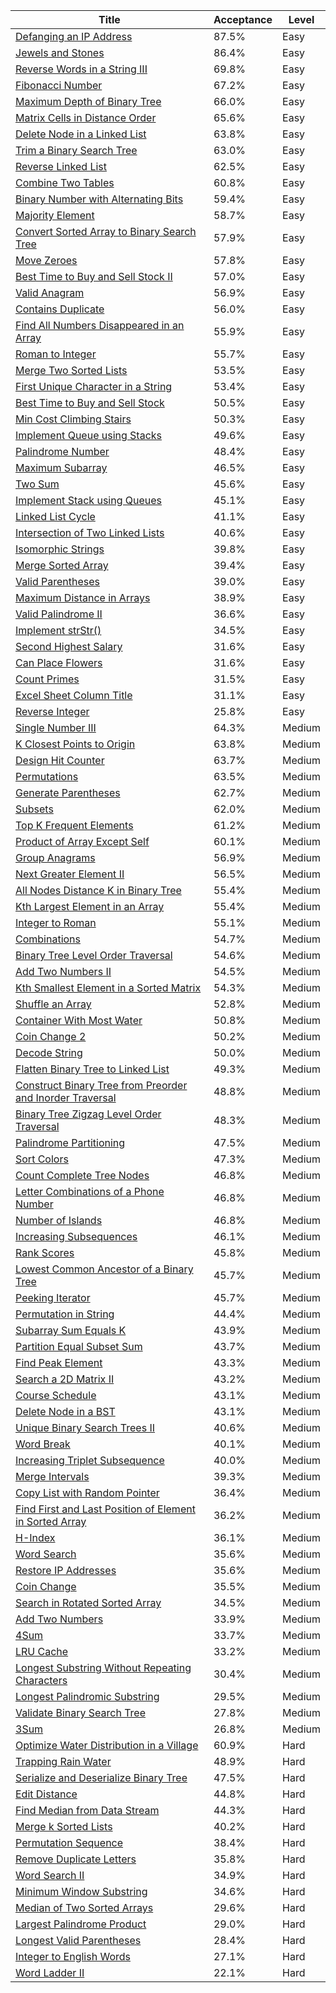 | Title                                                                                                                                                | Acceptance   | Level   |
|------------------------------------------------------------------------------------------------------------------------------------------------------|--------------|---------|
| [Defanging an IP Address](https://leetcode.com/problems/defanging-an-ip-address)                                                                     | 87.5%        | Easy    |
| [Jewels and Stones](https://leetcode.com/problems/jewels-and-stones)                                                                                 | 86.4%        | Easy    |
| [Reverse Words in a String III](https://leetcode.com/problems/reverse-words-in-a-string-iii)                                                         | 69.8%        | Easy    |
| [Fibonacci Number](https://leetcode.com/problems/fibonacci-number)                                                                                   | 67.2%        | Easy    |
| [Maximum Depth of Binary Tree](https://leetcode.com/problems/maximum-depth-of-binary-tree)                                                           | 66.0%        | Easy    |
| [Matrix Cells in Distance Order](https://leetcode.com/problems/matrix-cells-in-distance-order)                                                       | 65.6%        | Easy    |
| [Delete Node in a Linked List](https://leetcode.com/problems/delete-node-in-a-linked-list)                                                           | 63.8%        | Easy    |
| [Trim a Binary Search Tree](https://leetcode.com/problems/trim-a-binary-search-tree)                                                                 | 63.0%        | Easy    |
| [Reverse Linked List](https://leetcode.com/problems/reverse-linked-list)                                                                             | 62.5%        | Easy    |
| [Combine Two Tables](https://leetcode.com/problems/combine-two-tables)                                                                               | 60.8%        | Easy    |
| [Binary Number with Alternating Bits](https://leetcode.com/problems/binary-number-with-alternating-bits)                                             | 59.4%        | Easy    |
| [Majority Element](https://leetcode.com/problems/majority-element)                                                                                   | 58.7%        | Easy    |
| [Convert Sorted Array to Binary Search Tree](https://leetcode.com/problems/convert-sorted-array-to-binary-search-tree)                               | 57.9%        | Easy    |
| [Move Zeroes](https://leetcode.com/problems/move-zeroes)                                                                                             | 57.8%        | Easy    |
| [Best Time to Buy and Sell Stock II](https://leetcode.com/problems/best-time-to-buy-and-sell-stock-ii)                                               | 57.0%        | Easy    |
| [Valid Anagram](https://leetcode.com/problems/valid-anagram)                                                                                         | 56.9%        | Easy    |
| [Contains Duplicate](https://leetcode.com/problems/contains-duplicate)                                                                               | 56.0%        | Easy    |
| [Find All Numbers Disappeared in an Array](https://leetcode.com/problems/find-all-numbers-disappeared-in-an-array)                                   | 55.9%        | Easy    |
| [Roman to Integer](https://leetcode.com/problems/roman-to-integer)                                                                                   | 55.7%        | Easy    |
| [Merge Two Sorted Lists](https://leetcode.com/problems/merge-two-sorted-lists)                                                                       | 53.5%        | Easy    |
| [First Unique Character in a String](https://leetcode.com/problems/first-unique-character-in-a-string)                                               | 53.4%        | Easy    |
| [Best Time to Buy and Sell Stock](https://leetcode.com/problems/best-time-to-buy-and-sell-stock)                                                     | 50.5%        | Easy    |
| [Min Cost Climbing Stairs](https://leetcode.com/problems/min-cost-climbing-stairs)                                                                   | 50.3%        | Easy    |
| [Implement Queue using Stacks](https://leetcode.com/problems/implement-queue-using-stacks)                                                           | 49.6%        | Easy    |
| [Palindrome Number](https://leetcode.com/problems/palindrome-number)                                                                                 | 48.4%        | Easy    |
| [Maximum Subarray](https://leetcode.com/problems/maximum-subarray)                                                                                   | 46.5%        | Easy    |
| [Two Sum](https://leetcode.com/problems/two-sum)                                                                                                     | 45.6%        | Easy    |
| [Implement Stack using Queues](https://leetcode.com/problems/implement-stack-using-queues)                                                           | 45.1%        | Easy    |
| [Linked List Cycle](https://leetcode.com/problems/linked-list-cycle)                                                                                 | 41.1%        | Easy    |
| [Intersection of Two Linked Lists](https://leetcode.com/problems/intersection-of-two-linked-lists)                                                   | 40.6%        | Easy    |
| [Isomorphic Strings](https://leetcode.com/problems/isomorphic-strings)                                                                               | 39.8%        | Easy    |
| [Merge Sorted Array](https://leetcode.com/problems/merge-sorted-array)                                                                               | 39.4%        | Easy    |
| [Valid Parentheses](https://leetcode.com/problems/valid-parentheses)                                                                                 | 39.0%        | Easy    |
| [Maximum Distance in Arrays](https://leetcode.com/problems/maximum-distance-in-arrays)                                                               | 38.9%        | Easy    |
| [Valid Palindrome II](https://leetcode.com/problems/valid-palindrome-ii)                                                                             | 36.6%        | Easy    |
| [Implement strStr()](https://leetcode.com/problems/implement-strstr)                                                                                 | 34.5%        | Easy    |
| [Second Highest Salary](https://leetcode.com/problems/second-highest-salary)                                                                         | 31.6%        | Easy    |
| [Can Place Flowers](https://leetcode.com/problems/can-place-flowers)                                                                                 | 31.6%        | Easy    |
| [Count Primes](https://leetcode.com/problems/count-primes)                                                                                           | 31.5%        | Easy    |
| [Excel Sheet Column Title](https://leetcode.com/problems/excel-sheet-column-title)                                                                   | 31.1%        | Easy    |
| [Reverse Integer](https://leetcode.com/problems/reverse-integer)                                                                                     | 25.8%        | Easy    |
| [Single Number III](https://leetcode.com/problems/single-number-iii)                                                                                 | 64.3%        | Medium  |
| [K Closest Points to Origin](https://leetcode.com/problems/k-closest-points-to-origin)                                                               | 63.8%        | Medium  |
| [Design Hit Counter](https://leetcode.com/problems/design-hit-counter)                                                                               | 63.7%        | Medium  |
| [Permutations](https://leetcode.com/problems/permutations)                                                                                           | 63.5%        | Medium  |
| [Generate Parentheses](https://leetcode.com/problems/generate-parentheses)                                                                           | 62.7%        | Medium  |
| [Subsets](https://leetcode.com/problems/subsets)                                                                                                     | 62.0%        | Medium  |
| [Top K Frequent Elements](https://leetcode.com/problems/top-k-frequent-elements)                                                                     | 61.2%        | Medium  |
| [Product of Array Except Self](https://leetcode.com/problems/product-of-array-except-self)                                                           | 60.1%        | Medium  |
| [Group Anagrams](https://leetcode.com/problems/group-anagrams)                                                                                       | 56.9%        | Medium  |
| [Next Greater Element II](https://leetcode.com/problems/next-greater-element-ii)                                                                     | 56.5%        | Medium  |
| [All Nodes Distance K in Binary Tree](https://leetcode.com/problems/all-nodes-distance-k-in-binary-tree)                                             | 55.4%        | Medium  |
| [Kth Largest Element in an Array](https://leetcode.com/problems/kth-largest-element-in-an-array)                                                     | 55.4%        | Medium  |
| [Integer to Roman](https://leetcode.com/problems/integer-to-roman)                                                                                   | 55.1%        | Medium  |
| [Combinations](https://leetcode.com/problems/combinations)                                                                                           | 54.7%        | Medium  |
| [Binary Tree Level Order Traversal](https://leetcode.com/problems/binary-tree-level-order-traversal)                                                 | 54.6%        | Medium  |
| [Add Two Numbers II](https://leetcode.com/problems/add-two-numbers-ii)                                                                               | 54.5%        | Medium  |
| [Kth Smallest Element in a Sorted Matrix](https://leetcode.com/problems/kth-smallest-element-in-a-sorted-matrix)                                     | 54.3%        | Medium  |
| [Shuffle an Array](https://leetcode.com/problems/shuffle-an-array)                                                                                   | 52.8%        | Medium  |
| [Container With Most Water](https://leetcode.com/problems/container-with-most-water)                                                                 | 50.8%        | Medium  |
| [Coin Change 2](https://leetcode.com/problems/coin-change-2)                                                                                         | 50.2%        | Medium  |
| [Decode String](https://leetcode.com/problems/decode-string)                                                                                         | 50.0%        | Medium  |
| [Flatten Binary Tree to Linked List](https://leetcode.com/problems/flatten-binary-tree-to-linked-list)                                               | 49.3%        | Medium  |
| [Construct Binary Tree from Preorder and Inorder Traversal](https://leetcode.com/problems/construct-binary-tree-from-preorder-and-inorder-traversal) | 48.8%        | Medium  |
| [Binary Tree Zigzag Level Order Traversal](https://leetcode.com/problems/binary-tree-zigzag-level-order-traversal)                                   | 48.3%        | Medium  |
| [Palindrome Partitioning](https://leetcode.com/problems/palindrome-partitioning)                                                                     | 47.5%        | Medium  |
| [Sort Colors](https://leetcode.com/problems/sort-colors)                                                                                             | 47.3%        | Medium  |
| [Count Complete Tree Nodes](https://leetcode.com/problems/count-complete-tree-nodes)                                                                 | 46.8%        | Medium  |
| [Letter Combinations of a Phone Number](https://leetcode.com/problems/letter-combinations-of-a-phone-number)                                         | 46.8%        | Medium  |
| [Number of Islands](https://leetcode.com/problems/number-of-islands)                                                                                 | 46.8%        | Medium  |
| [Increasing Subsequences](https://leetcode.com/problems/increasing-subsequences)                                                                     | 46.1%        | Medium  |
| [Rank Scores](https://leetcode.com/problems/rank-scores)                                                                                             | 45.8%        | Medium  |
| [Lowest Common Ancestor of a Binary Tree](https://leetcode.com/problems/lowest-common-ancestor-of-a-binary-tree)                                     | 45.7%        | Medium  |
| [Peeking Iterator](https://leetcode.com/problems/peeking-iterator)                                                                                   | 45.7%        | Medium  |
| [Permutation in String](https://leetcode.com/problems/permutation-in-string)                                                                         | 44.4%        | Medium  |
| [Subarray Sum Equals K](https://leetcode.com/problems/subarray-sum-equals-k)                                                                         | 43.9%        | Medium  |
| [Partition Equal Subset Sum](https://leetcode.com/problems/partition-equal-subset-sum)                                                               | 43.7%        | Medium  |
| [Find Peak Element](https://leetcode.com/problems/find-peak-element)                                                                                 | 43.3%        | Medium  |
| [Search a 2D Matrix II](https://leetcode.com/problems/search-a-2d-matrix-ii)                                                                         | 43.2%        | Medium  |
| [Course Schedule](https://leetcode.com/problems/course-schedule)                                                                                     | 43.1%        | Medium  |
| [Delete Node in a BST](https://leetcode.com/problems/delete-node-in-a-bst)                                                                           | 43.1%        | Medium  |
| [Unique Binary Search Trees II](https://leetcode.com/problems/unique-binary-search-trees-ii)                                                         | 40.6%        | Medium  |
| [Word Break](https://leetcode.com/problems/word-break)                                                                                               | 40.1%        | Medium  |
| [Increasing Triplet Subsequence](https://leetcode.com/problems/increasing-triplet-subsequence)                                                       | 40.0%        | Medium  |
| [Merge Intervals](https://leetcode.com/problems/merge-intervals)                                                                                     | 39.3%        | Medium  |
| [Copy List with Random Pointer](https://leetcode.com/problems/copy-list-with-random-pointer)                                                         | 36.4%        | Medium  |
| [Find First and Last Position of Element in Sorted Array](https://leetcode.com/problems/find-first-and-last-position-of-element-in-sorted-array)     | 36.2%        | Medium  |
| [H-Index](https://leetcode.com/problems/h-index)                                                                                                     | 36.1%        | Medium  |
| [Word Search](https://leetcode.com/problems/word-search)                                                                                             | 35.6%        | Medium  |
| [Restore IP Addresses](https://leetcode.com/problems/restore-ip-addresses)                                                                           | 35.6%        | Medium  |
| [Coin Change](https://leetcode.com/problems/coin-change)                                                                                             | 35.5%        | Medium  |
| [Search in Rotated Sorted Array](https://leetcode.com/problems/search-in-rotated-sorted-array)                                                       | 34.5%        | Medium  |
| [Add Two Numbers](https://leetcode.com/problems/add-two-numbers)                                                                                     | 33.9%        | Medium  |
| [4Sum](https://leetcode.com/problems/4sum)                                                                                                           | 33.7%        | Medium  |
| [LRU Cache](https://leetcode.com/problems/lru-cache)                                                                                                 | 33.2%        | Medium  |
| [Longest Substring Without Repeating Characters](https://leetcode.com/problems/longest-substring-without-repeating-characters)                       | 30.4%        | Medium  |
| [Longest Palindromic Substring](https://leetcode.com/problems/longest-palindromic-substring)                                                         | 29.5%        | Medium  |
| [Validate Binary Search Tree](https://leetcode.com/problems/validate-binary-search-tree)                                                             | 27.8%        | Medium  |
| [3Sum](https://leetcode.com/problems/3sum)                                                                                                           | 26.8%        | Medium  |
| [Optimize Water Distribution in a Village](https://leetcode.com/problems/optimize-water-distribution-in-a-village)                                   | 60.9%        | Hard    |
| [Trapping Rain Water](https://leetcode.com/problems/trapping-rain-water)                                                                             | 48.9%        | Hard    |
| [Serialize and Deserialize Binary Tree](https://leetcode.com/problems/serialize-and-deserialize-binary-tree)                                         | 47.5%        | Hard    |
| [Edit Distance](https://leetcode.com/problems/edit-distance)                                                                                         | 44.8%        | Hard    |
| [Find Median from Data Stream](https://leetcode.com/problems/find-median-from-data-stream)                                                           | 44.3%        | Hard    |
| [Merge k Sorted Lists](https://leetcode.com/problems/merge-k-sorted-lists)                                                                           | 40.2%        | Hard    |
| [Permutation Sequence](https://leetcode.com/problems/permutation-sequence)                                                                           | 38.4%        | Hard    |
| [Remove Duplicate Letters](https://leetcode.com/problems/remove-duplicate-letters)                                                                   | 35.8%        | Hard    |
| [Word Search II](https://leetcode.com/problems/word-search-ii)                                                                                       | 34.9%        | Hard    |
| [Minimum Window Substring](https://leetcode.com/problems/minimum-window-substring)                                                                   | 34.6%        | Hard    |
| [Median of Two Sorted Arrays](https://leetcode.com/problems/median-of-two-sorted-arrays)                                                             | 29.6%        | Hard    |
| [Largest Palindrome Product](https://leetcode.com/problems/largest-palindrome-product)                                                               | 29.0%        | Hard    |
| [Longest Valid Parentheses](https://leetcode.com/problems/longest-valid-parentheses)                                                                 | 28.4%        | Hard    |
| [Integer to English Words](https://leetcode.com/problems/integer-to-english-words)                                                                   | 27.1%        | Hard    |
| [Word Ladder II](https://leetcode.com/problems/word-ladder-ii)                                                                                       | 22.1%        | Hard    |
